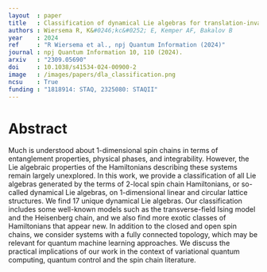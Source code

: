 ```yaml
---
layout  : paper
title   : Classification of dynamical Lie algebras for translation-invariant 2-local spin systems in one dimension
authors : Wiersema R, K&#0246;kc&#0252; E, Kemper AF, Bakalov B
year    : 2024
ref     : "R Wiersema et al., npj Quantum Information (2024)"
journal : npj Quantum Information 10, 110 (2024).
arxiv   : "2309.05690"
doi     : 10.1038/s41534-024-00900-2
image   : /images/papers/dla_classification.png
ncsu    : True
funding : "1818914: STAQ, 2325080: STAQII"
---
```


# Abstract
Much is understood about 1-dimensional spin chains in terms of entanglement properties, physical phases, and integrability. However, the Lie algebraic properties of the Hamiltonians describing these systems remain largely unexplored. In this work, we provide a classification of all Lie algebras generated by the terms of 2-local spin chain Hamiltonians, or so-called dynamical Lie algebras, on 1-dimensional linear and circular lattice structures. We find 17 unique dynamical Lie algebras. Our classification includes some well-known models such as the transverse-field Ising model and the Heisenberg chain, and we also find more exotic classes of Hamiltonians that appear new. In addition to the closed and open spin chains, we consider systems with a fully connected topology, which may be relevant for quantum machine learning approaches. We discuss the practical implications of our work in the context of variational quantum computing, quantum control and the spin chain literature.
